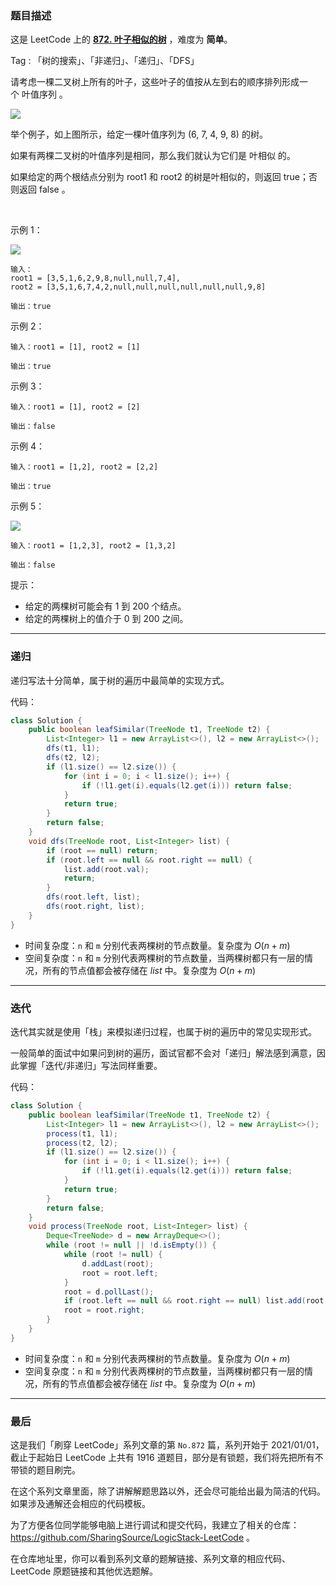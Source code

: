 ### 题目描述

这是 LeetCode 上的 **[872. 叶子相似的树](https://leetcode-cn.com/problems/leaf-similar-trees/solution/gong-shui-san-xie-yi-ti-shuang-jie-di-gu-udfc/)** ，难度为 **简单**。

Tag : 「树的搜索」、「非递归」、「递归」、「DFS」



请考虑一棵二叉树上所有的叶子，这些叶子的值按从左到右的顺序排列形成一个 叶值序列 。

![](https://s3-lc-upload.s3.amazonaws.com/uploads/2018/07/16/tree.png)

举个例子，如上图所示，给定一棵叶值序列为 (6, 7, 4, 9, 8) 的树。

如果有两棵二叉树的叶值序列是相同，那么我们就认为它们是 叶相似 的。

如果给定的两个根结点分别为 root1 和 root2 的树是叶相似的，则返回 true；否则返回 false 。

 

示例 1：

![](https://assets.leetcode.com/uploads/2020/09/03/leaf-similar-1.jpg)

```
输入：
root1 = [3,5,1,6,2,9,8,null,null,7,4], 
root2 = [3,5,1,6,7,4,2,null,null,null,null,null,null,9,8]

输出：true
```
示例 2：
```
输入：root1 = [1], root2 = [1]

输出：true
```
示例 3：
```
输入：root1 = [1], root2 = [2]

输出：false
```
示例 4：
```
输入：root1 = [1,2], root2 = [2,2]

输出：true
```
示例 5：

![](https://assets.leetcode.com/uploads/2020/09/03/leaf-similar-2.jpg)

```
输入：root1 = [1,2,3], root2 = [1,3,2]

输出：false
```

提示：
* 给定的两棵树可能会有 1 到 200 个结点。
* 给定的两棵树上的值介于 0 到 200 之间。

---

### 递归 

递归写法十分简单，属于树的遍历中最简单的实现方式。

代码：
```Java
class Solution {
    public boolean leafSimilar(TreeNode t1, TreeNode t2) {
        List<Integer> l1 = new ArrayList<>(), l2 = new ArrayList<>();
        dfs(t1, l1);
        dfs(t2, l2);
        if (l1.size() == l2.size()) {
            for (int i = 0; i < l1.size(); i++) {
                if (!l1.get(i).equals(l2.get(i))) return false;
            }
            return true;
        }
        return false;
    }
    void dfs(TreeNode root, List<Integer> list) {
        if (root == null) return;
        if (root.left == null && root.right == null) {
            list.add(root.val);
            return;
        }
        dfs(root.left, list);
        dfs(root.right, list);
    }
}
```
* 时间复杂度：`n` 和 `m` 分别代表两棵树的节点数量。复杂度为 $O(n + m)$
* 空间复杂度：`n` 和 `m` 分别代表两棵树的节点数量，当两棵树都只有一层的情况，所有的节点值都会被存储在 $list$ 中。复杂度为 $O(n + m)$

---

### 迭代

迭代其实就是使用「栈」来模拟递归过程，也属于树的遍历中的常见实现形式。

一般简单的面试中如果问到树的遍历，面试官都不会对「递归」解法感到满意，因此掌握「迭代/非递归」写法同样重要。

代码：
```Java
class Solution {
    public boolean leafSimilar(TreeNode t1, TreeNode t2) {
        List<Integer> l1 = new ArrayList<>(), l2 = new ArrayList<>();
        process(t1, l1);
        process(t2, l2);
        if (l1.size() == l2.size()) {
            for (int i = 0; i < l1.size(); i++) {
                if (!l1.get(i).equals(l2.get(i))) return false;
            }
            return true;
        }
        return false;
    }
    void process(TreeNode root, List<Integer> list) {
        Deque<TreeNode> d = new ArrayDeque<>();
        while (root != null || !d.isEmpty()) {
            while (root != null) {
                d.addLast(root);
                root = root.left;
            }
            root = d.pollLast();
            if (root.left == null && root.right == null) list.add(root.val);
            root = root.right;
        }
    }
}
```
* 时间复杂度：`n` 和 `m` 分别代表两棵树的节点数量。复杂度为 $O(n + m)$
* 空间复杂度：`n` 和 `m` 分别代表两棵树的节点数量，当两棵树都只有一层的情况，所有的节点值都会被存储在 $list$ 中。复杂度为 $O(n + m)$


---

### 最后

这是我们「刷穿 LeetCode」系列文章的第 `No.872` 篇，系列开始于 2021/01/01，截止于起始日 LeetCode 上共有 1916 道题目，部分是有锁题，我们将先把所有不带锁的题目刷完。

在这个系列文章里面，除了讲解解题思路以外，还会尽可能给出最为简洁的代码。如果涉及通解还会相应的代码模板。

为了方便各位同学能够电脑上进行调试和提交代码，我建立了相关的仓库：https://github.com/SharingSource/LogicStack-LeetCode 。

在仓库地址里，你可以看到系列文章的题解链接、系列文章的相应代码、LeetCode 原题链接和其他优选题解。


